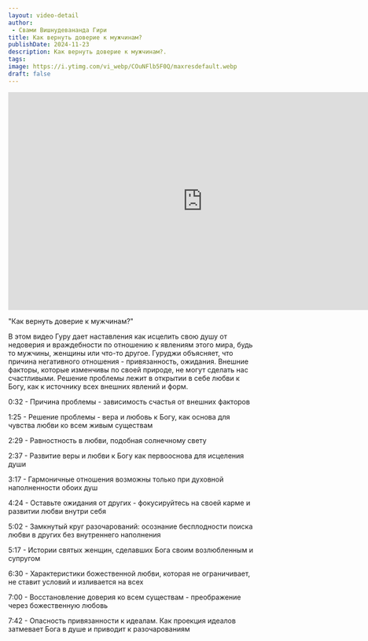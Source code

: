 ```yaml
---
layout: video-detail
author:
 - Свами Вишнудевананда Гири
title: Как вернуть доверие к мужчинам?
publishDate: 2024-11-23
description: Как вернуть доверие к мужчинам?. 
tags: 
image: https://i.ytimg.com/vi_webp/COuNFlb5F0Q/maxresdefault.webp
draft: false
---
```


<iframe width="790" height="444" src="https://www.youtube.com/embed/COuNFlb5F0Q" frameborder="0" allowfullscreen=""></iframe> 

  "Как вернуть доверие к мужчинам?"

 В этом видео Гуру дает наставления как исцелить свою душу от недоверия и враждебности по отношению к явлениям этого мира, будь то мужчины, женщины или что-то другое. Гуруджи объясняет, что причина негативного отношения - привязанность, ожидания. Внешние факторы, которые изменчивы по своей природе, не могут сделать нас счастливыми. Решение проблемы лежит в открытии в себе любви к Богу, как к источнику всех внешних явлений и форм. 

  
 0:32 - Причина проблемы - зависимость счастья от внешних факторов

 1:25 - Решение проблемы - вера и любовь к Богу, как основа для чувства любви ко всем живым существам

 2:29 - Равностность в любви, подобная солнечному свету

 2:37 - Развитие веры и любви к Богу как первооснова для исцеления души

 3:17 - Гармоничные отношения возможны только при духовной наполненности обоих душ

 4:24 - Оставьте ожидания от других - фокусируйтесь на своей карме и развитии любви внутри себя

 5:02 - Замкнутый круг разочарований: осознание бесплодности поиска любви в других без внутреннего наполнения

 5:17 - Истории святых женщин, сделавших Бога своим возлюбленным и супругом

 6:30 - Характеристики божественной любви, которая не ограничивает, не ставит условий и изливается на всех

 7:00 - Восстановление доверия ко всем существам - преображение через божественную любовь

 7:42 - Опасность привязанности к идеалам. Как проекция идеалов затмевает Бога в душе и приводит к разочарованиям

  

 